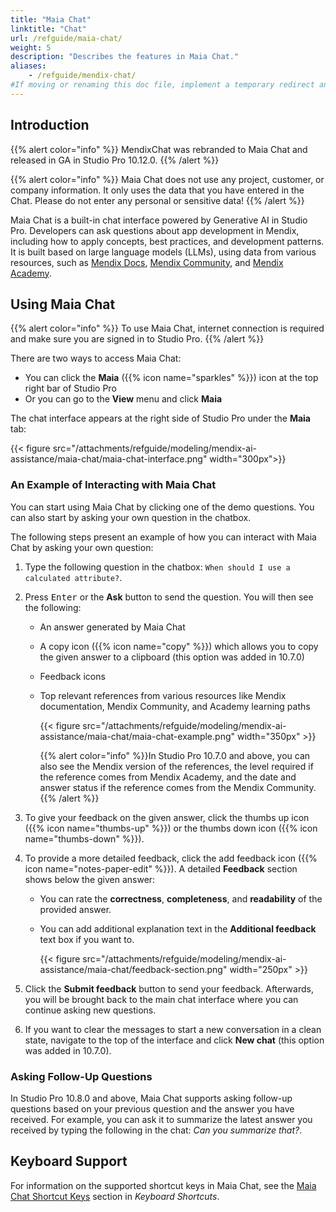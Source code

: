 ```yaml
---
title: "Maia Chat"
linktitle: "Chat"
url: /refguide/maia-chat/
weight: 5
description: "Describes the features in Maia Chat."
aliases:
    - /refguide/mendix-chat/
#If moving or renaming this doc file, implement a temporary redirect and let the respective team know they should update the URL in the product. See Mapping to Products for more details.
---
```


## Introduction 

{{% alert color="info" %}}
MendixChat was rebranded to Maia Chat and released in GA in Studio Pro 10.12.0.
{{% /alert %}}

{{% alert color="info" %}}
Maia Chat does not use any project, customer, or company information. It only uses the data that you have entered in the Chat. Please do not enter any personal or sensitive data!
{{% /alert %}}

Maia Chat is a built-in chat interface powered by Generative AI in Studio Pro. Developers can ask questions about app development in Mendix, including how to apply concepts, best practices, and development patterns. It is built based on large language models (LLMs), using data from various resources, such as [Mendix Docs](/), [Mendix Community](https://community.mendix.com/), and [Mendix Academy](https://academy.mendix.com/).

## Using Maia Chat

{{% alert color="info" %}}
To use Maia Chat, internet connection is required and make sure you are signed in to Studio Pro.
{{% /alert %}}

There are two ways to access Maia Chat: 

* You can click the **Maia** ({{% icon name="sparkles" %}}) icon at the top right bar of Studio Pro
* Or you can go to the **View** menu and click **Maia**

The chat interface appears at the right side of Studio Pro under the **Maia** tab:

{{< figure src="/attachments/refguide/modeling/mendix-ai-assistance/maia-chat/maia-chat-interface.png" width="300px">}}

### An Example of Interacting with Maia Chat

You can start using Maia Chat by clicking one of the demo questions. You can also start by asking your own question in the chatbox. 

The following steps present an example of how you can interact with Maia Chat by asking your own question:

1. Type the following question in the chatbox: `When should I use a calculated attribute?`.
2. Press <kbd>Enter</kbd> or the **Ask** button to send the question. You will then see the following:
    * An answer generated by Maia Chat
    * A copy icon ({{% icon name="copy" %}}) which allows you to copy the given answer to a clipboard (this option was added in 10.7.0)
    * Feedback icons
    * Top relevant references from various resources like Mendix documentation, Mendix Community, and Academy learning paths

        {{< figure src="/attachments/refguide/modeling/mendix-ai-assistance/maia-chat/maia-chat-example.png" width="350px" >}}

        {{% alert color="info" %}}In Studio Pro 10.7.0 and above, you can also see the Mendix version of the references, the level required if the reference comes from Mendix Academy, and the date and answer status if the reference comes from the Mendix Community.{{% /alert %}}

3. To give your feedback on the given answer, click the thumbs up icon ({{% icon name="thumbs-up" %}}) or the thumbs down icon ({{% icon name="thumbs-down" %}}). 

4. To provide a more detailed feedback, click the add feedback icon ({{% icon name="notes-paper-edit" %}}). A detailed **Feedback** section shows below the given answer:

    * You can rate the **correctness**, **completeness**, and **readability** of the provided answer.
    * You can add additional explanation text in the **Additional feedback** text box if you want to. 

        {{< figure src="/attachments/refguide/modeling/mendix-ai-assistance/maia-chat/feedback-section.png" width="250px" >}} 

5. Click the **Submit feedback** button to send your feedback. Afterwards, you will be brought back to the main chat interface where you can continue asking new questions.

6. If you want to clear the messages to start a new conversation in a clean state, navigate to the top of the interface and click **New chat** (this option was added in 10.7.0).

### Asking Follow-Up Questions

In Studio Pro 10.8.0 and above, Maia Chat supports asking follow-up questions based on your previous question and the answer you have received. For example, you can ask it to summarize the latest answer you received by typing the following in the chat: *Can you summarize that?*.

## Keyboard Support

For information on the supported shortcut keys in Maia Chat, see the [Maia Chat Shortcut Keys](/refguide/keyboard-shortcuts/#maia-chat-shortcuts) section in *Keyboard Shortcuts*.
